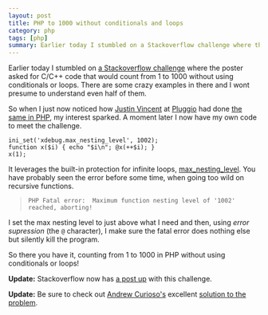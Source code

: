 ```yaml
---
layout: post
title: PHP to 1000 without conditionals and loops
category: php
tags: [php]
summary: Earlier today I stumbled on a Stackoverflow challenge where the poster asked for C/C++ code that would count from 1 to 1000 without using conditionals or loops. Then just now I noticed how Justin Vincent at Pluggio had done the same in PHP, my interest sparked. A moment later I now have my own code to meet the challenge.
---
```

Earlier today I stumbled on [a Stackoverflow challenge](http://stackoverflow.com/questions/4568645/printing-1-to-1000-without-loop-or-conditionals/4583502) where the poster asked for C/C++ code that would count from 1 to 1000 without using conditionals or loops. There are some crazy examples in there and I wont presume to understand even half of them.

So when I just now noticed how [Justin Vincent](http://twitter.com/justinvincent) at [Pluggio](http://pluggio.com/) had done [the same in PHP](http://justinvincent.com/page/1381/1-to-1000-in-php-with-no-conditionals-or-loops), my interest sparked. A moment later I now have my own code to meet the challenge.

    ini_set('xdebug.max_nesting_level', 1002);
    function x($i) { echo "$i\n"; @x(++$i); }
    x(1);

It leverages the built-in protection for infinite loops, [max_nesting_level](http://xdebug.org/docs/basic#max_nesting_level). You have probably seen the error before some time, when going too wild on recursive functions.

>`PHP Fatal error:  Maximum function nesting level of '1002' reached, aborting!`

I set the max nesting level to just above what I need and then, using *error supression* (the `@` character), I make sure the fatal error does nothing else but silently kill the program.

So there you have it, counting from 1 to 1000 in PHP without using conditionals or loops!

**Update:** Stackoverflow now has [a post up](http://stackoverflow.com/questions/5305156/printing-1-to-1000-without-loop-or-conditionals-in-php) with this challenge.

**Update:** Be sure to check out [Andrew Curioso's](http://andrewcurioso.com/) excellent [solution to the problem](http://andrewcurioso.com/2011/03/counting-to-1000-in-php-without-loops-or-conditionals/).
